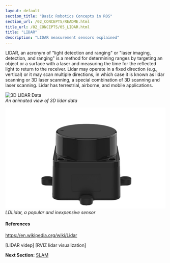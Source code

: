 ```yaml
---
layout: default
section_title: "Basic Robotics Concepts in ROS"
section_url: /02_CONCEPTS/README.html
title_url: /02_CONCEPTS/05_LIDAR.html
title: "LIDAR"
description: "LIDAR measurement sensors explained"
---
```


LIDAR, an acronym of "light detection and ranging" or "laser imaging, detection, and ranging" is a method for determining ranges by targeting an object or a surface with a laser and measuring the time for the reflected light to return to the receiver. Lidar may operate in a fixed direction (e.g., vertical) or it may scan multiple directions, in which case it is known as lidar scanning or 3D laser scanning, a special combination of 3D scanning and laser scanning. Lidar has terrestrial, airborne, and mobile applications.
 

![3D LIDAR Data](00_DATA/lidar_animation.gif)  
_An animated view of 3D lidar data_  

![LDLidar](00_DATA/ldlidar.png)  
_LDLidar, a popular and inexpensive sensor_  

#### References

https://en.wikipedia.org/wiki/Lidar


[LIDAR videp]
[RVIZ lidar visualization]

__Next Section:__ [SLAM](06_SLAM.md) 
